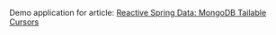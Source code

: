 Demo application for article: 
[Reactive Spring Data: MongoDB Tailable Cursors](https://www.reactiveprogramming.be/reactive-spring-data-mongodb-tailable-cursors/)